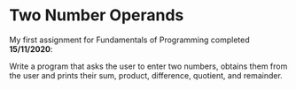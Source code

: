 # Two Number Operands

My first assignment for Fundamentals of Programming completed **15/11/2020**:

Write a program that asks the user to enter two numbers, obtains them from the user and prints their sum, product, difference, quotient, and remainder.
